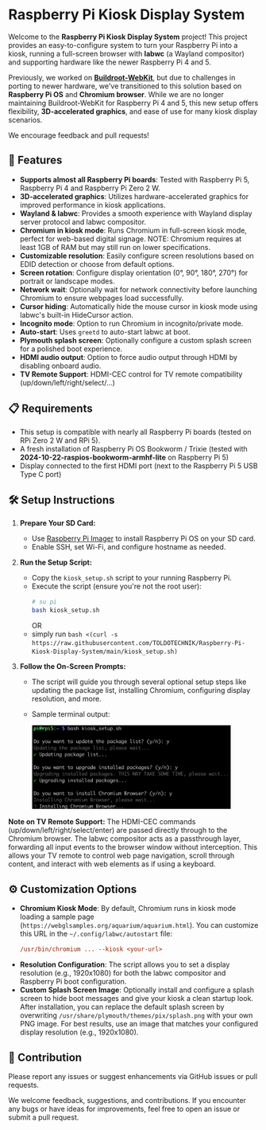 # Raspberry Pi Kiosk Display System

Welcome to the **Raspberry Pi Kiosk Display System** project! This project provides an easy-to-configure system to turn your Raspberry Pi into a kiosk, running a full-screen browser with **labwc** (a Wayland compositor) and supporting hardware like the newer Raspberry Pi 4 and 5.

Previously, we worked on [**Buildroot-WebKit**](https://github.com/TOLDOTECHNIK/buildroot-webkit), but due to challenges in porting to newer hardware, we've transitioned to this solution based on **Raspberry Pi OS** and **Chromium browser**. While we are no longer maintaining Buildroot-WebKit for Raspberry Pi 4 and 5, this new setup offers flexibility, **3D-accelerated graphics**, and ease of use for many kiosk display scenarios.

We encourage feedback and pull requests!

## 🚀 Features
- **Supports almost all Raspberry Pi boards**: Tested with Raspberry Pi 5, Raspberry Pi 4 and Raspberry Pi Zero 2 W.
- **3D-accelerated graphics**: Utilizes hardware-accelerated graphics for improved performance in kiosk applications.
- **Wayland & labwc**: Provides a smooth experience with Wayland display server protocol and labwc compositor.
- **Chromium in kiosk mode**: Runs Chromium in full-screen kiosk mode, perfect for web-based digital signage. NOTE: Chromium requires at least 1GB of RAM but may still run on lower specifications.
- **Customizable resolution**: Easily configure screen resolutions based on EDID detection or choose from default options.
- **Screen rotation**: Configure display orientation (0°, 90°, 180°, 270°) for portrait or landscape modes.
- **Network wait**: Optionally wait for network connectivity before launching Chromium to ensure webpages load successfully.
- **Cursor hiding**: Automatically hide the mouse cursor in kiosk mode using labwc's built-in HideCursor action.
- **Incognito mode**: Option to run Chromium in incognito/private mode.
- **Auto-start**: Uses `greetd` to auto-start labwc at boot.
- **Plymouth splash screen**: Optionally configure a custom splash screen for a polished boot experience.
- **HDMI audio output**: Option to force audio output through HDMI by disabling onboard audio.
- **TV Remote Support**: HDMI-CEC control for TV remote compatibility (up/down/left/right/select/...)

## 📋 Requirements

- This setup is compatible with nearly all Raspberry Pi boards (tested on RPi Zero 2 W and RPi 5).
- A fresh installation of Raspberry Pi OS Bookworm / Trixie (tested with **2024-10-22-raspios-bookworm-armhf-lite** on Raspberry Pi 5)
- Display connected to the first HDMI port (next to the Raspberry Pi 5 USB Type C port)

## 🛠️ Setup Instructions

1. **Prepare Your SD Card:**
   - Use [Raspberry Pi Imager](https://www.raspberrypi.com/software/) to install Raspberry Pi OS on your SD card.
   - Enable SSH, set Wi-Fi, and configure hostname as needed.

2. **Run the Setup Script:**
   - Copy the `kiosk_setup.sh` script to your running Raspberry Pi.
   - Execute the script (ensure you're not the root user):
     ```bash
     # su pi
     bash kiosk_setup.sh
     ```
     OR
   - simply run `bash <(curl -s https://raw.githubusercontent.com/TOLDOTECHNIK/Raspberry-Pi-Kiosk-Display-System/main/kiosk_setup.sh)`


3. **Follow the On-Screen Prompts:**
   - The script will guide you through several optional setup steps like updating the package list, installing Chromium, configuring display resolution, and more.
   - Sample terminal output:
     
     <img src="_assets/SampleTerminalOutput.png" alt="Sample terminal output" width="400"/>

**Note on TV Remote Support:** The HDMI-CEC commands (up/down/left/right/select/enter) are passed directly through to the Chromium browser. The labwc compositor acts as a passthrough layer, forwarding all input events to the browser window without interception. This allows your TV remote to control web page navigation, scroll through content, and interact with web elements as if using a keyboard.

## ⚙️ Customization Options

- **Chromium Kiosk Mode**: By default, Chromium runs in kiosk mode loading a sample page (`https://webglsamples.org/aquarium/aquarium.html`). You can customize this URL in the `~/.config/labwc/autostart` file:
  ```ini
  /usr/bin/chromium ... --kiosk <your-url>
- **Resolution Configuration**: The script allows you to set a display resolution (e.g., 1920x1080) for both the labwc compositor and Raspberry Pi boot configuration.
- **Custom Splash Screen Image**: Optionally install and configure a splash screen to hide boot messages and give your kiosk a clean startup look. After installation, you can replace the default splash screen by overwriting `/usr/share/plymouth/themes/pix/splash.png` with your own PNG image. For best results, use an image that matches your configured display resolution (e.g., 1920x1080).

## 🙏 Contribution
Please report any issues or suggest enhancements via GitHub issues or pull requests.

We welcome feedback, suggestions, and contributions. If you encounter any bugs or have ideas for improvements, feel free to open an issue or submit a pull request.
